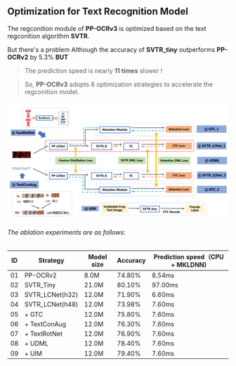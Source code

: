 ## Optimization for Text Recognition Model

The regconition module of **PP-OCRv3** is optimized based on the text regconition algorithm **SVTR**.

But there's a problem
Although the accuracy of **SVTR_tiny** outperforms **PP-OCRv2** by 5.3% **BUT**

> The prediction speed is nearly **11 times** slower !

> So, **PP-OCRv3** adopts 6 optimization strategies to accelerate the regconition model.

![](../../../imgs/v3_rec_pipeline.png)

###### The ablation experiments are as follows:

| ID  | Strategy        | Model size | Accuracy | Prediction speed（CPU + MKLDNN) |
| --- | --------------- | ---------- | -------- | ------------------------------- |
| 01  | PP-OCRv2        | 8.0M       | 74.80%   | 8.54ms                          |
| 02  | SVTR_Tiny       | 21.0M      | 80.10%   | 97.00ms                         |
| 03  | SVTR_LCNet(h32) | 12.0M      | 71.90%   | 6.60ms                          |
| 04  | SVTR_LCNet(h48) | 12.0M      | 73.98%   | 7.60ms                          |
| 05  | + GTC           | 12.0M      | 75.80%   | 7.60ms                          |
| 06  | + TextConAug    | 12.0M      | 76.30%   | 7.60ms                          |
| 07  | + TextRotNet    | 12.0M      | 76.90%   | 7.60ms                          |
| 08  | + UDML          | 12.0M      | 78.40%   | 7.60ms                          |
| 09  | + UIM           | 12.0M      | 79.40%   | 7.60ms                          |

